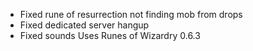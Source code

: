 - Fixed rune of resurrection not finding mob from drops
- Fixed dedicated server hangup
- Fixed sounds
Uses Runes of Wizardry 0.6.3